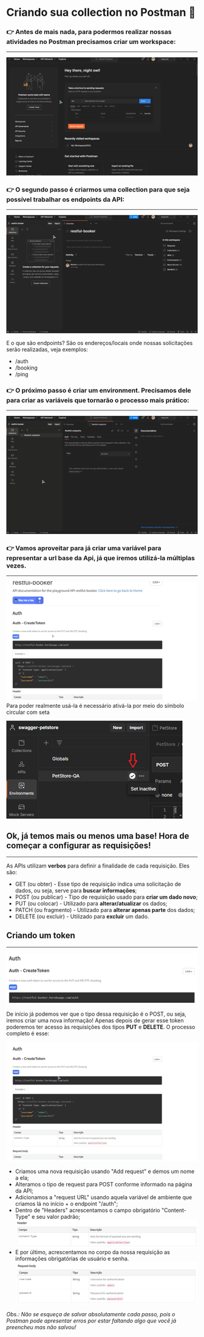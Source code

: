 # Criando sua collection no Postman 📧

### 👉 Antes de mais nada, para podermos realizar nossas atividades no Postman precisamos criar um workspace:
---
![Criando um workspace](img/creating_workspace.gif)

### 👉 O segundo passo é criarmos uma collection para que seja possível trabalhar os endpoints da API:
---
![Criando uma collection](img/creating_collection.gif)

E o que são endpoints? São os endereços/locais onde nossas solicitações serão realizadas, veja exemplos:
- /auth
- /booking
- /ping

### 👉 O próximo passo é criar um environment. Precisamos dele para criar as variáveis que tornarão o processo mais prático:
---
![Criando um environment](img/creating_environment.gif)

### 👉 Vamos aproveitar para já criar uma variável para representar a url base da Api, já que iremos utilizá-la múltiplas vezes.
---
![Criando a primeira variável de ambiente](img/creating_base_variable.gif)
Para poder realmente usá-la é necessário ativá-la por meio do símbolo circular com seta

![Ativando a variável de ambiente](img/extra_setup_variable.png)

## Ok, já temos mais ou menos uma base! Hora de começar a configurar as requisições!
---
As APIs utilizam **verbos** para definir a finalidade de cada requisição. Eles são:
- GET (ou obter) - Esse tipo de requisição indica uma solicitação de dados, ou seja, serve para **buscar informações**;
- POST (ou publicar) - Tipo de requisição usado para **criar um dado novo**;
- PUT (ou colocar) - Utilizado para **alterar/atualizar** os dados;
- PATCH (ou fragmento) - Utilizado para **alterar apenas parte** dos dados;
- DELETE (ou excluir) - Utilizado para **excluir** um dado.

## Criando um token
---
![Criando um token](img/auth_endpoint.png)

De início já podemos ver que o tipo dessa requisição é o POST, ou seja, iremos criar uma nova informação!
Apenas depois de gerar esse token poderemos ter acesso às requisições dos tipos **PUT** e **DELETE**.
O processo completo é esse:

![Criando um token](img/creating_token.gif)

- Criamos uma nova requisição usando "Add request" e demos um nome a ela;
- Alteramos o tipo de request para POST conforme informado na página da API;
- Adicionamos a "request URL" usando aquela variável de ambiente que criamos lá no início + o endpoint "/auth";
- Dentro de "Headers" acrescentamos o campo obrigatório "Content-Type" e seu valor padrão;
![Alt text](img/auth_header_field.png)
- E por último, acrescentamos no corpo da nossa requisição as informações obrigatórias de usuário e senha.
![Alt text](img/auth_request_body.png)

*Obs.: Não se esqueça de salvar absolutamente cada passo, pois o Postman pode apresentar erros por estar faltando algo que você já preencheu mas não salvou!*